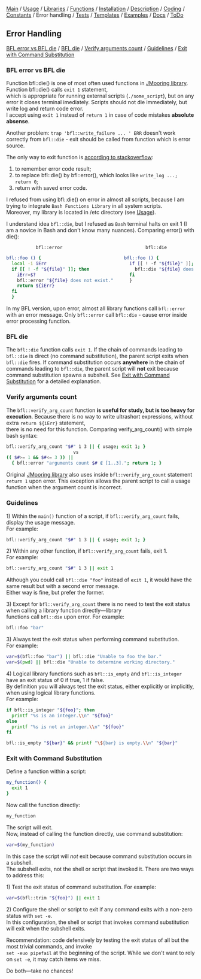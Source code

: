 [Main](../../../) / [Usage](../../../#usage) / [Libraries](../../../#libraries) / [Functions](function-list.md) / [Installation](installation.md) / [Description](description.md) / [Coding](coding-standards.md) / [Constants](../../../#Constants) / Error handling / [Tests](../../../#tests) / [Templates](../../../#templates) / [Examples](../../../#examples) / [Docs](../../../#documentation) / [ToDo](../../../#todo)

## Error Handling

[BFL error vs BFL die](#bfl-die-vs-error) / [BFL die](#bfl-die) / [Verify arguments count](#verify-arguments-count) / [Guidelines](#guidelines)  / [Exit with Command Substitution](#exit-with-command-substitution)


### BFL error vs BFL die

Function bfl::die() is one of most often used functions in [JMooring library](https://github.com/jmooring/bash-function-library). Function bfl::die() calls `exit 1` statement,<br />
which is appropriate for running external scripts (`./some_script`), but on any error it closes terminal imediately. Scripts should not die immediately, but write log and return code error.<br />
I accept using `exit 1` instead of `return 1` in case of code mistakes **absolute absense**.<br />

Another problem: `trap 'bfl::write_failure ... ' ERR` doesn't work correctly from `bfl::die` - exit should be called from function which is error source.<br />

The only way to exit function is [according to stackoverflow](https://stackoverflow.com/questions/9640660/any-way-to-exit-bash-script-but-not-quitting-the-terminal):<br />
1) to remember error code result;<br />
2) to replace bfl::die() by bfl::error(), which looks like `write_log ...; return 0`;<br />
3) return with saved error code.

I refused from using bfl::die() on error in almost all scripts, because I am trying to integrate `Bash Functions Library` in all system scripts.<br />
Moreover, my library is located in /etc directory (see [Usage](../../../#usage)).<br />

I understand idea `bfl::die`, but I refused as `Bash` terminal halts on exit 1 (I am a novice in Bash and don't know many nuances). Comparing error() with die():<br />

               bfl::error                               bfl::die
```bash
bfl::foo () {                               bfl::foo () {
  local -i iErr                               if [[ ! -f "${file}" ]]; then
  if [[ ! -f "${file}" ]]; then                 bfl::die "${file} does not exist."
    iErr=$?                                   fi
    bfl::error "${file} does not exist."      }
    return ${iErr}
  fi
  }
```

In my BFL version, upon error, almost all library functions call `bfl::error` with an error message. Only `bfl::error` call `bfl::die` - cause error inside error processing function.<br />

### BFL die

The `bfl::die` function calls `exit 1`. If the chain of commands leading to
`bfl::die` is direct (no command substitution), the parent script exits when
`bfl::die` fires. If command substitution occurs **anywhere** in the chain of
commands leading to `bfl::die`, the parent script will **not** exit because
command substitution spawns a subshell.
See [Exit with Command Substitution](#exit-with-command-substitution)
for a detailed explanation.


### Verify arguments count

The `bfl::verify_arg_count` function **is useful for study, but is too heavy for execution**. Because there is no way to write ultrashort expressions, without extra `return ${iErr}` statement,<br />
there is no need for this function. Comparing verify_arg_count() with simple bash syntax:<br />

```bash
bfl::verify_arg_count "$#" 1 3 || { usage; exit 1; }
                         vs
(( $#>= 1 && $#<= 3 )) ||
  { bfl::error "arguments count $# ∉ [1..3]."; return 1; }
```

Original [JMooring library](https://github.com/jmooring/bash-function-library) also uses inside `bfl::verify_arg_count` statement `return 1` upon error.
This exception allows the parent script to call a usage function when the
argument count is incorrect.


### Guidelines

1\) Within the `main()` function of a script, if `bfl::verify_arg_count` fails, display the usage message.<br />
For example:
```bash
bfl::verify_arg_count "$#" 1 3 || { usage; exit 1; }
```

2\) Within any other function, if `bfl::verify_arg_count` fails, exit 1.<br />
For example:
```bash
bfl::verify_arg_count "$#" 1 3 || exit 1
```

Although you could call `bfl::die "foo"` instead of `exit 1`, it would have the same result but with a second error message.<br />
Either way is fine, but prefer the former.

3\) Except for `bfl::verify_arg_count` there is no need to test the exit status when calling a library function directly&mdash;library<br />
functions call `bfl::die` upon error. For example:
```bash
bfl::foo "bar"
```

3\) Always test the exit status when performing command substitution.<br />
For example:
```bash
var=$(bfl::foo "bar") || bfl::die "Unable to foo the bar."
var=$(pwd) || bfl::die "Unable to determine working directory."
```

4\) Logical library functions such as `bfl::is_empty` and `bfl::is_integer` have an exit status of 0 if true, 1 if false.<br />
By definition you will always test the exit status, either explicitly or implicitly, when using logical library functions.<br />
For example:
```bash
if bfl::is_integer "${foo}"; then
  printf "%s is an integer.\\n" "${foo}"
else
  printf "%s is not an integer.\\n" "${foo}"
fi

bfl::is_empty "${bar}" && printf "\${bar} is empty.\\n" "${bar}"
```

### Exit with Command Substitution

Define a function within a script:

```bash
my_function() {
  exit 1
}
```

Now call the function directly:

```bash
my_function
```
The script will exit.<br />
Now, instead of calling the function directly, use command substitution:
```bash
var=$(my_function)
```
In this case the script will *not* exit because command substitution occurs in a subshell.<br />
The subshell exits, not the shell or script that invoked it. There are two ways to address this:

1\) Test the exit status of command substitution. For example:

```bash
var=$(bfl::trim "${foo}") || exit 1
```

2\) Configure the shell or script to exit if any command exits with a non-zero status with `set -e`.<br />
In this configuration, the shell or script that invokes command substitution will exit when the subshell exits.

Recommendation: code defensively by testing the exit status of all but the most trivial commands, and invoke<br />
`set -euo pipefail` at the beginning of the script. While we don't want to rely on `set -e`, it may catch items we miss.

Do both&mdash;take no chances!
